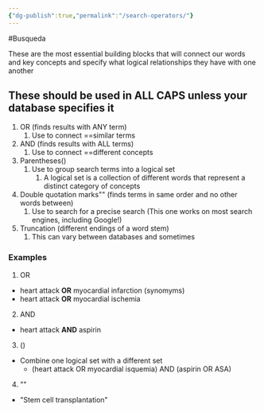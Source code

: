 ```yaml
---
{"dg-publish":true,"permalink":"/search-operators/"}
---
```


#Busqueda 

These are the most essential building blocks that will connect our words and key concepts and specify what logical relationships they have with one another

## These should be used in ALL CAPS unless your database specifies it

1. OR (finds results with ANY term)
	1. Use to connect ==similar terms
2. AND (finds results with ALL terms)
	1. Use to connect ==different concepts
3. Parentheses()
	1. Use to group search terms into a logical set
		1. A logical set is a collection of different words that represent a distinct category of concepts
4. Double quotation marks"" (finds terms in same order and no other words between)
	1. Use to search for a precise search (This one works on most search engines, including Google!)
5. Truncation (different endings of a word stem) 
	1. This can vary between databases and sometimes 

### Examples
1. OR
* heart attack **OR** myocardial infarction (synomyms)
* heart attack **OR** myocardial ischemia 
2. AND
* heart attack **AND** aspirin
3. () 
* Combine one logical set with a different set
	* (heart attack OR myocardial isquemia) AND (aspirin OR ASA)
4. ""
* "Stem cell transplantation"